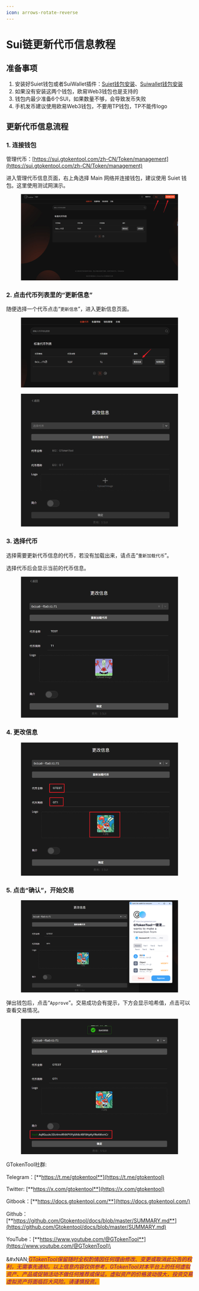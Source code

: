 ```yaml
---
icon: arrows-rotate-reverse
---
```


# Sui链更新代币信息教程

## 准备事项

1. 安装好Suiet钱包或者SuiWallet插件：[Suiet钱包安装](suiet-installation.md)、[Suiwallet钱包安装](sui-wallet-installation.md)
2. 如果没有安装这两个钱包，欧易Web3钱包也是支持的
3. 钱包内最少准备6个SUI，如果数量不够，会导致发币失败
4. 手机发币建议使用欧易Web3钱包，不要用TP钱包，TP不能传logo

## 更新代币信息流程

### 1. 连接钱包

管理代币：[https://sui.gtokentool.com/zh-CN/Token/management](https://sui.gtokentool.com/zh-CN/Token/management)

进入管理代币信息页面，右上角选择 Main 网络并连接钱包，建议使用 Suiet 钱包。这里使用测试网演示。

<figure><img src="../.gitbook/assets/Snipaste_2025-09-08_13-24-53.png" alt=""><figcaption></figcaption></figure>

### 2. 点击代币列表里的“更新信息”

随便选择一个代币点击“`更新信息`”，进入更新信息页面。

<figure><img src="../.gitbook/assets/Snipaste_2025-09-08_13-27-13.png" alt=""><figcaption></figcaption></figure>

<figure><img src="../.gitbook/assets/Snipaste_2025-09-08_13-27-39.png" alt=""><figcaption></figcaption></figure>

### 3. 选择代币

选择需要更新代币信息的代币，若没有加载出来，请点击“`重新加载代币`”。

选择代币后会显示当前的代币信息。

<figure><img src="../.gitbook/assets/Snipaste_2025-09-08_13-29-23.png" alt=""><figcaption></figcaption></figure>

### 4. 更改信息

<figure><img src="../.gitbook/assets/Snipaste_2025-09-08_13-30-58.png" alt=""><figcaption></figcaption></figure>

### 5. 点击“确认”，开始交易

<figure><img src="../.gitbook/assets/Snipaste_2025-09-08_13-33-34.png" alt=""><figcaption></figcaption></figure>

弹出钱包后，点击“`Approve`”。交易成功会有提示，下方会显示哈希值，点击可以查看交易情况。

<figure><img src="../.gitbook/assets/Snipaste_2025-09-08_13-33-52.png" alt=""><figcaption></figcaption></figure>



GTokenTool社群:

Telegram：[**https://t.me/gtokentool**](https://t.me/gtokentool)

Twitter:  [**https://x.com/gtokentool**](https://x.com/gtokentool)

Gitbook：[**https://docs.gtokentool.com/**](https://docs.gtokentool.com/)

Github：[**https://github.com/Gtokentool/docs/blob/master/SUMMARY.md**](https://github.com/Gtokentool/docs/blob/master/SUMMARY.md)

YouTube：[**https://www.youtube.com/@GTokenTool**](https://www.youtube.com/@GTokenTool)\
\
\
&#xNAN;_<mark style="color:purple;background-color:orange;">GTokenTool保留随时全权酌情因任何理由修改、变更或取消此公告的权利，无需事先通知。以上信息内容仅供参考，GTokenTool对本平台上的任何虚拟资产、产品或促销活动不做任何推荐或保证。虚拟资产的价格波动很大，投资交易虚拟资产将面临巨大风险。请谨慎投资。</mark>_
